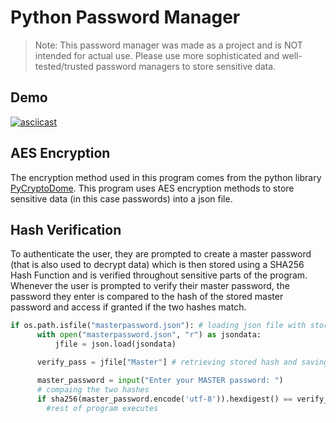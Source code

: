 # Python Password Manager
>Note: This password manager was made as a project and is NOT intended for actual use. Please use more sophisticated and well-tested/trusted password managers to store sensitive data.

## Demo

[![asciicast](https://asciinema.org/a/KQYYbYLHbihDYAeb2goIlCQeH.svg)](https://asciinema.org/a/KQYYbYLHbihDYAeb2goIlCQeH)

## AES Encryption

The encryption method used in this program comes from the python library [PyCryptoDome](https://pypi.org/project/pycryptodome/). This program uses AES encryption methods to store sensitive data (in this case passwords) into a json file.

## Hash Verification
 To authenticate the user, they are prompted to create a master password (that is also used to decrypt data) which is then stored using a SHA256 Hash Function and is verified throughout sensitive parts of the program. Whenever the user is prompted to verify their master password, the password they enter is compared to the hash of the stored master password and access if granted if the two hashes match.
 ```Python
 if os.path.isfile("masterpassword.json"): # loading json file with stored password.
       with open("masterpassword.json", "r") as jsondata:
           jfile = json.load(jsondata)

       verify_pass = jfile["Master"] # retrieving stored hash and saving to a variable.

       master_password = input("Enter your MASTER password: ")
       # compaing the two hashes
       if sha256(master_password.encode('utf-8')).hexdigest() == verify_pass:
         #rest of program executes
```
